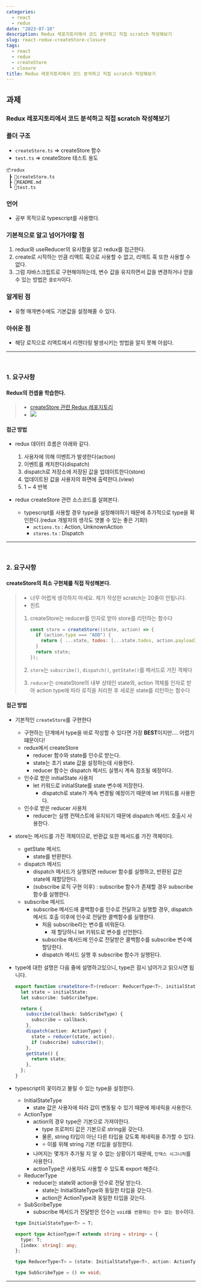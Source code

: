 ```yaml
---
categories:
  - react
  - redux
date: "2023-07-10"
description: Redux 레포지토리에서 코드 분석하고 직접 scratch 작성해보기
slug: react-redux-createStore-closure
tags:
  - react
  - redux
  - createStore
  - closure
title: Redux 레포지토리에서 코드 분석하고 직접 scratch 작성해보기
---
```


## 과제

### Redux 레포지토리에서 코드 분석하고 직접 scratch 작성해보기

### 폴더 구조

- `createStore.ts` => createStore 함수
- `test.ts` => createStore 테스트 용도

```
📦redux
 ┣ 📜createStore.ts
 ┣ 📜README.md
 ┗ 📜test.ts
```

### 언어

- 공부 목적으로 typescript를 사용했다.

### 기본적으로 알고 넘어가야할 점

1. redux와 useReducer의 유사함을 알고 redux를 접근한다.
2. create로 시작하는 만큼 리액트 훅으로 사용할 수 없고, 리액트 훅 또한 사용할 수 없다.
3. 그럼 자바스크립트로 구현해야하는데, 변수 값을 유지하면서 값을 변경하거나 얻을 수 있는 방법은 `클로저`이다.

### 알게된 점

- 유형 매개변수에도 기본값을 설정해줄 수 있다.

### 아쉬운 점

- 해당 로직으로 리액트에서 리렌더링 발생시키는 방법을 알지 못해 아쉽다.

---

<br/>

### 1. 요구사항

#### Redux의 컨셉을 학습한다.

> - [createStore 관련 Redux 레포지토리](https://github.com/reduxjs/redux/blob/master/src/createStore.ts)
> - <img src="https://oj8mm.notion.site/image/https%3A%2F%2Fs3-us-west-2.amazonaws.com%2Fsecure.notion-static.com%2F66061c06-e244-4d08-a646-308fe16344a5%2FUntitled.png?id=e94ea0a5-5f1e-4e3b-b5dc-d6faf9103506&table=block&spaceId=7a813495-7f43-4f9b-8425-adb83564ac6f&width=1930&userId=&cache=v2">

#### 접근 방법

- redux 데이터 흐름은 아래와 같다.

  1. 사용자에 의해 이벤트가 발생한다(action)
  2. 이벤트를 캐치한다(dispatch)
  3. dispatch로 저장소에 저장된 값을 업데이트한다(store)
  4. 업데이트된 값을 사용자의 화면에 출력한다.(view)
  5. 1 ~ 4 반복

- redux createStore 관련 소스코드를 살펴본다.
  - typescript를 사용할 경우 type을 설정해야하기 때문에 추가적으로 type을 확인한다.(redux 개발자의 생각도 엿볼 수 있는 좋은 기회!)
    - `actions.ts` : Action, UnknownAction
    - `stores.tx` : Dispatch

---

<br/>

### 2. 요구사항

#### createStore의 최소 구현체를 직접 작성해본다.

> - 너무 어렵게 생각하지 마세요. 제가 작성한 scratch는 20줄이 안됩니다.
> - 힌트
>
> 1. createStore는 reducer를 인자로 받아 store를 리턴하는 함수다
>
>    ```js
>    const store = createStore((state, action) => {
>      if (action.type === "ADD") {
>        return { ...state, todos: [...state.todos, action.payload] };
>      }
>      return state;
>    });
>    ```
>
> 2. `store`는 `subscribe()`, `dispatch()`, `getState()`를 메서드로 가진 객체다
> 3. `reducer`는 createStore의 내부 상태인 state와, action 객체를 인자로 받아 action type에 따라 로직을 처리한 후 새로운 state를 리턴하는 함수다

#### 접근 방법

- 기본적인 `createStore`를 구현한다
  - 구현하는 단계에서 type을 바로 작성할 수 있다면 가장 **BEST**이지만.... 어렵기 떄문이다!
  - redux에서 createStore
    - reducer 함수와 state를 인수로 받는다.
    - state는 초기 state 값을 설정하는데 사용한다.
    - reducer 함수는 dispatch 메서드 실행시 계속 참조될 예정이다.
  - 인수로 받은 initialState 사용처
    - let 키워드로 initialState를 state 변수에 저장한다.
      - dispatch로 state가 계속 변경될 예정이기 때문에 let 키워드를 사용한다.
  - 인수로 받은 reducer 사용처
    - reducer는 실행 컨텍스트에 유지되기 때문에 dispatch 메서드 호출시 사용한다.
- store는 메서드를 가진 객체이므로, 반환값 또한 메서드를 가진 객체이다.
  - getState 메서드
    - state를 반환한다.
  - dispatch 메서드
    - dispatch 메서드가 실행되면 reducer 함수를 실행하고, 반환된 값은 state에 재할당한다.
    - (subscribe 로직 구현 이후) : subscribe 함수가 존재할 경우 subscribe 함수를 실행한다.
  - subscribe 메서드
    - subscribe 메서드에 콜백함수를 인수로 전달하고 실행할 경우, dispatch 메서드 호출 이후에 인수로 전달한 콜백함수를 실행한다.
      - 처음 subscribe라는 변수를 비워둔다.
        - 재 할당하니 let 키워드로 변수를 선언한다.
      - subscribe 메서드에 인수로 전달받은 콜백함수를 subscribe 변수에 할당한다.
      - dispatch 메서드 실행 후 subscribe 함수가 실행된다.
- type에 대한 설명은 다음 줄에 설명하고있으니, type은 잠시 넘어가고 읽으시면 됩니다.

  ```ts
  export function createStore<T>(reducer: ReducerType<T>, initialState: InitialStateType<T>) {
    let state = initialState;
    let subscribe: SubScribeType;

    return {
      subscribe(callback: SubScribeType) {
        subscribe = callback;
      },
      dispatch(action: ActionType) {
        state = reducer(state, action);
        if (subscribe) subscribe();
      },
      getState() {
        return state;
      },
    };
  }
  ```

- typescript의 꽃이라고 불릴 수 있는 type을 설정한다.

  - InitialStateType
    - state 값은 사용자에 따라 값이 변동될 수 있기 때문에 제네릭을 사용한다.
  - ActionType
    - action의 경우 type은 기본으로 가져야한다.
      - type 프로퍼티 값은 기본으로 string을 갖는다.
      - 물론, string 타입이 아닌 다른 타입을 갖도록 제네릭을 추가할 수 있다.
      - ⭐ 이를 위해 string 기본 타입을 설정한다.
    - 나머지는 몇개가 추가될 지 알 수 없는 상황이기 때문에, `인덱스 시그니처`를 사용한다.
    - actionType은 사용자도 사용할 수 있도록 export 해준다.
  - ReducerType
    - reducer는 state와 action을 인수로 전달 받는다.
      - state는 InitialStateType와 동일한 타입을 갖는다.
      - action은 ActionType과 동일한 타입을 갖는다.
  - SubScribeType
    - subscribe 메서드가 전달받은 인수는 `void를 반환하는 인수 없는 함수`이다.

  ```ts
  type InitialStateType<T> = T;

  export type ActionType<T extends string = string> = {
    type: T;
    [index: string]: any;
  };

  type ReducerType<T> = (state: InitialStateType<T>, action: ActionType) => InitialStateType<T>;

  type SubScribeType = () => void;
  ```

---

<br/>
